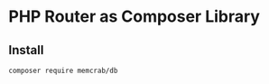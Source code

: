 PHP Router as Composer Library 
==========================
Install
--------
```composer require memcrab/db```
